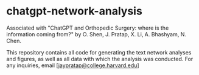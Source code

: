 # chatgpt-network-analysis

Associated with "ChatGPT and Orthopedic Surgery: where is the information coming from?" by O. Shen, J. Pratap, X. Li, A. Bhashyam, N. Chen.

This repository contains all code for generating the text network analyses and figures, as well as all data with which the analysis was conducted. For any inquiries, email [jaypratap@college.harvard.edu]
